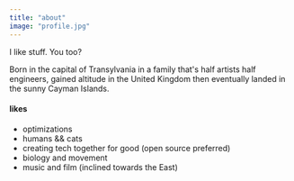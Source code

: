 ```yaml
---
title: "about"
image: "profile.jpg"
---
```


I like stuff. You too?

Born in the capital of Transylvania in a family that's half artists half engineers, gained altitude in the United Kingdom then eventually landed in the sunny Cayman Islands.

#### likes
* optimizations
* humans && cats
* creating tech together for good (open source preferred)
* biology and movement
* music and film (inclined towards the East)

<!-- #### principles -->
<!-- * improve continuously (kaizen) -->
<!-- * lead to serve -->
<!-- * seek and embrace the truth -->
<!-- * hard challenges bring purpose -->
<!-- * busy is better than idle -->
